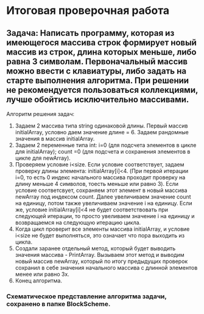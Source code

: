 
# Итоговая проверочная работа

## Задача: Написать программу, которая из имеющегося массива строк формирует новый массив из строк, длина которых меньше, либо равна 3 символам. Первоначальный массив можно ввести с клавиатуры, либо задать на старте выполнения алгоритма. При решении не рекомендуется пользоваться коллекциями, лучше обойтись исключительно массивами.

Алгоритм решения задач: 

1) Задаем 2 массива типа string одинаковой длины. Первый массив initialArray, условно даем значение длине = 6. Задаем рандомные значения в массив initialArray.
2) Задаем 2 переменные типа int: i=0 (для подсчета элементов в цикле для initialArray); count =0 (для подсчета и сохранения элементов в цикле для newArray).
3) Проверяем условие i<size. Если условие соответствует, задаем проверку длины элемента: initialArray[i]<4. (При первой итерации i=0, то есть 0 индекс начального массива проходит проверку на длину меньше 4 символов, тоесть меньше или равно 3). Если условие соответсвует, сохраняем этот элемент в новый массива newArray под индексом count. Далее увеличиваем значение count на единицу, потом также увеличиваем значение i на единицу.  Если же, условие initialArray[i]<4 не будет соответствовать при следующей итерации, то просто увеливаем значение i на единицу и возвращаемся на следующую итерацию цикла.
4) Когда цикл проверит все элементы массива initialArray, и условие i<size не будет выполняться, это означает что пора выходить из цикла.
5) Создали заранее отдельный метод, который будет выводить значения массива - PrintArray. Вызываем этот метод и выводим новый массив newArray, который по итогу предыдущих проверок сохранил в себе значения начального массива с длинной элементов менее или равно 3х. 
6) Конец алгоритма.

### Схематическое представление алгоритма задачи, сохранено в папке BlockScheme. 